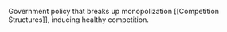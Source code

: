 Government policy that breaks up monopolization [[Competition Structures]], inducing healthy competition.